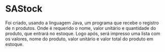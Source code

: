 # SAStock
Foi criado, usando a linguagem Java, um programa que recebe o registro de n produtos. Onde é requerido o nome, valor unitário e quantidade do produto, que entrará no estoque. Logo após, será impresso uma lista com os valores, nome do produto, valor unitário e valor total do produto em estoque.

